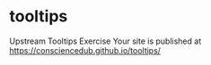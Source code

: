 # tooltips
 Upstream Tooltips Exercise
 Your site is published at https://consciencedub.github.io/tooltips/
